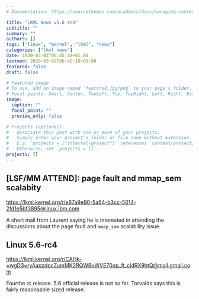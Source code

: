 ```yaml
---
# Documentation: https://sourcethemes.com/academic/docs/managing-content/

title: "LKML News v5.6-rc4"
subtitle: ""
summary: ""
authors: []
tags: ["linux", "kernel", "lkml", "news"]
categories: ["lkml news"]
date: 2020-03-02T06:45:18+01:00
lastmod: 2020-03-02T06:45:18+01:00
featured: false
draft: false

# Featured image
# To use, add an image named `featured.jpg/png` to your page's folder.
# Focal points: Smart, Center, TopLeft, Top, TopRight, Left, Right, BottomLeft, Bottom, BottomRight.
image:
  caption: ""
  focal_point: ""
  preview_only: false

# Projects (optional).
#   Associate this post with one or more of your projects.
#   Simply enter your project's folder or file name without extension.
#   E.g. `projects = ["internal-project"]` references `content/project/deep-learning/index.md`.
#   Otherwise, set `projects = []`.
projects: []
---
```


[LSF/MM ATTEND]: page fault and mmap_sem scalabity
--------------------------------------------------

https://lkml.kernel.org/r/e67a9e90-5a64-b3cc-5014-2fd1e5bf3895@linux.ibm.com

A short mail from Laurent saying he is interested in attending the discussions
about the page fault and `mmap_sem` scalability issue.


Linux 5.6-rc4
-------------

https://lkml.kernel.org/r/CAHk-=wgD3=ryAapzdpcZumMK2RQWBvWVE70qp_ft_cjdRX9htQ@mail.gmail.com

Fourthe rc release.  5.6 official release is not so far.  Torvalds says this is
fairly reasonsable sized release.
